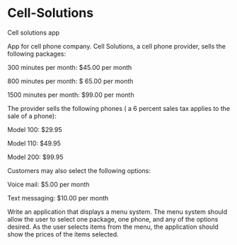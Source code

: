 # Cell-Solutions
Cell solutions app

App for cell phone company. Cell Solutions, a cell phone provider, sells the following packages:

300 minutes per month: $45.00 per month

800 minutes per month: $ 65.00 per month

1500 minutes per month: $99.00 per month

The provider sells the following phones ( a 6 percent sales tax applies to the sale of a phone):

Model 100: $29.95

Model 110: $49.95

Model 200: $99.95

Customers may also select the following options:

Voice mail: $5.00 per month

Text messaging: $10.00 per month

Write an application that displays a menu system. The menu system should allow the user to select one package, 
one phone, and any of the options desired. As the user selects items from the menu, the application should 
show the prices of the items selected.
